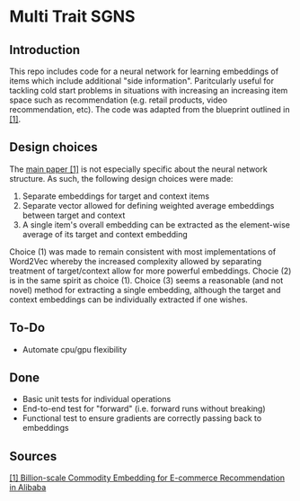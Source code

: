 # Multi Trait SGNS

## Introduction

This repo includes code for a neural network for learning embeddings of items which include additional "side information". Paritcularly useful for tackling cold start problems in situations with increasing an increasing item space such as recommendation (e.g. retail products, video recommendation, etc). The code was adapted from the blueprint outlined in [[1]](#source-1). 

## Design choices

The [main paper [1]](#source-1) is not especially specific about the neural network structure. As such, the following design choices were made:

1. Separate embeddings for target and context items
2. Separate vector allowed for defining weighted average embeddings between target and context
3. A single item's overall embedding can be extracted as the element-wise average of its target and context embedding

Choice (1) was made to remain consistent with most implementations of Word2Vec whereby the increased complexity allowed by separating treatment of target/context allow for more powerful embeddings. Chocie (2) is in the same spirit as choice (1). Choice (3) seems a reasonable (and not novel) method for extracting a single embedding, although the target and context embeddings can be individually extracted if one wishes.

## To-Do
* Automate cpu/gpu flexibility

## Done
* Basic unit tests for individual operations
* End-to-end test for "forward" (i.e. forward runs without breaking)
* Functional test to ensure gradients are correctly passing back to embeddings

## Sources

<a name="source-1">[[1] Billion-scale Commodity Embedding for E-commerce Recommendation in Alibaba](https://arxiv.org/abs/1803.02349)</a>
